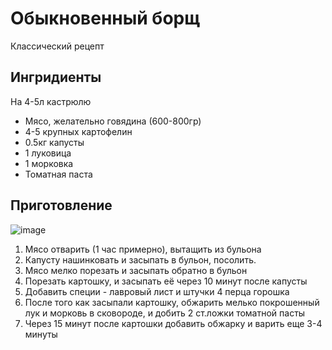# Обыкновенный борщ

Классический рецепт

## Ингридиенты
На 4-5л кастрюлю

- Мясо, желательно говядина (600-800гр)
- 4-5 крупных картофелин
- 0.5кг капусты
- 1 луковица
- 1 морковка
- Томатная паста

## Приготовление

![image](https://github.com/fourier/food-recipes/raw/master/borsch.jpg "Борщ")

1. Мясо отварить (1 час примерно), вытащить из бульона
2. Капусту нашинковать и засыпать в бульон, посолить.
3. Мясо мелко порезать и засыпать обратно в бульон
4. Порезать картошку, и засыпать её через 10 минут после капусты
5. Добавить специи - лавровый лист и штучки 4 перца горошка
4. После того как засыпали картошку, обжарить мелько покрошенный лук и морковь в сковороде, и добить 2 ст.ложки томатной пасты
5. Через 15 минут после картошки добавить обжарку и варить еще 3-4 минуты
